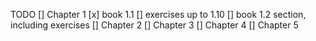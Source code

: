 TODO
[] Chapter 1
    [x] book 1.1
    [] exercises up to 1.10
    [] book 1.2 section, including exercises
[] Chapter 2
[] Chapter 3
[] Chapter 4
[] Chapter 5
